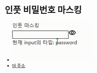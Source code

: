# 인풋 비밀번호 마스킹

- ![Alt text](%EC%9D%B8%ED%92%8B%EB%A7%88%EC%8A%A4%ED%82%B9.gif)
- [til 주소]([https://github.com/muzi55/inputMasking](https://github.com/muzi55/TIL/blob/main/23-09/0924%EC%9D%B8%ED%92%8B%EB%A7%88%EC%8A%A4%ED%82%B9.md)https://github.com/muzi55/TIL/blob/main/23-09/0924%EC%9D%B8%ED%92%8B%EB%A7%88%EC%8A%A4%ED%82%B9.md)
